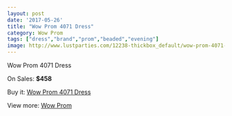 ```yaml
---
layout: post
date: '2017-05-26'
title: "Wow Prom 4071 Dress"
category: Wow Prom
tags: ["dress","brand","prom","beaded","evening"]
image: http://www.lustparties.com/12238-thickbox_default/wow-prom-4071-dress.jpg
---
```

Wow Prom 4071 Dress

On Sales: **$458**
<a href="https://www.lustparties.com/en/wow-prom/4447-wow-prom-4071-dress.html"><amp-img layout="responsive" width="600" height="600" src="//www.lustparties.com/12238-thickbox_default/wow-prom-4071-dress.jpg" alt="Wow Prom 4071 Dress 0" /></a>
<a href="https://www.lustparties.com/en/wow-prom/4447-wow-prom-4071-dress.html"><amp-img layout="responsive" width="600" height="600" src="//www.lustparties.com/12239-thickbox_default/wow-prom-4071-dress.jpg" alt="Wow Prom 4071 Dress 1" /></a>

Buy it: [Wow Prom 4071 Dress](https://www.lustparties.com/en/wow-prom/4447-wow-prom-4071-dress.html "Wow Prom 4071 Dress")

View more: [Wow Prom](https://www.lustparties.com/en/24-wow-prom "Wow Prom")